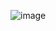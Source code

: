 ![image](https://github.com/mlandeo1/CPE332/assets/123087304/6f5d73a1-a628-4fb0-a6d8-ab1c12f5af5f)


